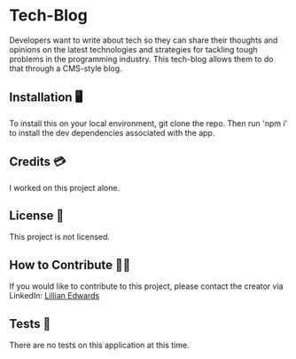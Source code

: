 # Tech-Blog

Developers want to write about tech so they can share their thoughts and opinions on the latest technologies and strategies for tackling tough problems in the programming industry. This tech-blog allows them to do that through a CMS-style blog.

## Installation 🖥️

To install this on your local environment, git clone the repo. Then run 'npm i' to install the dev dependencies associated with the app.



## Credits 💳

I worked on this project alone.

## License 🪪

This project is not licensed.


## How to Contribute 🤝🏼

If you would like to contribute to this project, please contact the creator via LinkedIn: [Lillian Edwards](https://www.linkedin.com/in/lillian-edwards63/)

## Tests 🧪

There are no tests on this application at this time.